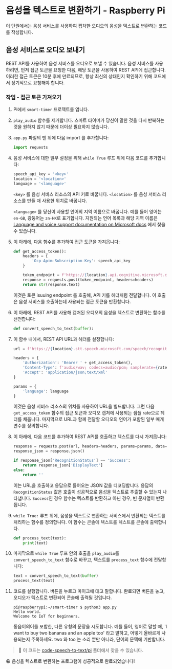 # 음성을 텍스트로 변환하기 - Raspberry Pi

이 단원에서는 음성 서비스를 사용하여 캡처한 오디오의 음성을 텍스트로 변환하는 코드를 작성합니다.

## 음성 서비스로 오디오 보내기

REST API를 사용하여 음성 서비스를 오디오로 보낼 수 있습니다. 음성 서비스를 사용하려면, 먼저 접근 토큰을 요청한 다음, 해당 토큰을 사용하여 REST API에 접근합니다. 이러한 접근 토큰은 10분 후에 만료되므로, 항상 최신의 상태인지 확인하기 위해 코드에서 정기적으로 요청해야 합니다.

### 작업 - 접근 토큰 가져오기

1. Pi에서 `smart-timer` 프로젝트를 엽니다.

2. `play_audio` 함수를 제거합니다. 스마트 타이머가 당신이 말한 것을 다시 반복하는 것을 원하지 않기 때문에 더이상 필요하지 않습니다.

3. `app.py` 파일의 맨 위에 다음 import 를 추가합니다:

   ```python
   import requests
   ```

4. 음성 서비스에 대한 일부 설정을 위해 `while True` 루프 위에 다음 코드를 추가합니다:

   ```python
   speech_api_key = '<key>'
   location = '<location>'
   language = '<language>'
   ```

   `<key>` 를 음성 서비스 리소스의 API 키로 바꿉니다. `<location>` 를 음성 서비스 리소스를 만들 때 사용한 위치로 바꿉니다.

   `<language>` 를 당신이 사용할 언어의 지역 이름으로 바꿉니다. 예를 들어 영어는 `en-GB`, 광둥어는 `zn-HK`로 표기합니다. 지원되는 언어 목록과 해당 지역 이름은 [Language and voice support documentation on Microsoft docs](https://docs.microsoft.com/azure/cognitive-services/speech-service/language-support?WT.mc_id=academic-17441-jabenn#speech-to-text) 에서 찾을 수 있습니다.

5. 이 아래에, 다음 함수를 추가하여 접근 토큰을 가져옵니다:

   ```python
   def get_access_token():
       headers = {
           'Ocp-Apim-Subscription-Key': speech_api_key
       }

       token_endpoint = f'https://{location}.api.cognitive.microsoft.com/sts/v1.0/issuetoken'
       response = requests.post(token_endpoint, headers=headers)
       return str(response.text)
   ```

   이것은 토큰 isuuing endpoint 를 호출해, API 키를 헤더처럼 전달합니다. 이 호출은 음성 서비스를 호출하는데 사용되는 접근 토큰을 반환합니다.

6. 이 아래에, REST API를 사용해 캡쳐된 오디오의 음성을 텍스트로 변환하는 함수를 선언합니다:

   ```python
   def convert_speech_to_text(buffer):
   ```

7. 이 함수 내에서, REST API URL과 헤더를 설정합니다:

   ```python
   url = f'https://{location}.stt.speech.microsoft.com/speech/recognition/conversation/cognitiveservices/v1'

   headers = {
       'Authorization': 'Bearer ' + get_access_token(),
       'Content-Type': f'audio/wav; codecs=audio/pcm; samplerate={rate}',
       'Accept': 'application/json;text/xml'
   }

   params = {
       'language': language
   }
   ```

   이것은 음성 서비스 리소스의 위치를 사용하여 URL을 빌드합니다. 그런 다음 `get_access_token` 함수의 접근 토큰과 오디오 캡처에 사용되는 샘플 rate으로 헤더를 채웁니다. 마지막으로 URL과 함께 전달할 오디오의 언어가 포함된 일부 매개변수를 정의합니다.

8. 이 아래에, 다음 코드를 추가하여 REST API를 호출하고 텍스트를 다시 가져옵니다:

   ```python
   response = requests.post(url, headers=headers, params=params, data=buffer)
   response_json = response.json()

   if response_json['RecognitionStatus'] == 'Success':
       return response_json['DisplayText']
   else:
       return ''
   ```

   이는 URL을 호출하고 응답으로 들어오는 JSON 값을 디코딩합니다. 응답의 `RecognitionStatus` 값은 호출이 성공적으로 음성을 텍스트로 추출할 수 있는지 나타냅니다. `Success`인 경우 함수는 텍스트를 반환하고 아닌 경우, 빈 문자열이 반환됩니다.

9. `while True:` 루프 위에, 음성을 텍스트로 변환하는 서비스에서 반환되는 텍스트를 처리하는 함수를 정의합니다. 이 함수는 콘솔에 텍스트를 텍스트를 콘솔에 출력합니다.

   ```python
   def process_text(text):
       print(text)
   ```

10. 마지막으로 `while True` 루프 안의 호출을 `play_audio`를 `convert_speech_to_text` 함수로 바꾸고, 텍스트를 `process_text` 함수에 전달합니다:

    ```python
    text = convert_speech_to_text(buffer)
    process_text(text)
    ```

11. 코드를 실행합니다. 버튼을 누르고 마이크에 대고 말합니다. 완료되면 버튼을 놓고, 오디오가 텍스트로 변환되어 콘솔에 출력될 것입니다.

    ```output
    pi@raspberrypi:~/smart-timer $ python3 app.py
    Hello world.
    Welcome to IoT for beginners.
    ```

    동음이의어를 포함한, 다른 유형의 문장을 시도합니다. 예를 들어, 영어로 말할 때, 'I want to buy two bananas and an apple too' 라고 말하고, 어떻게 올바르게 사용되는지 주목하세요. two 와 too 는 소리 뿐만 아니라, 단어의 문맥에 기반합니다.

> 💁 이 코드는 [code-speech-to-text/pi](code-speech-to-text/pi) 폴더에서 찾을 수 있습니다.

😀 음성을 텍스트로 변환하는 프로그램이 성공적으로 완료되었습니다!

